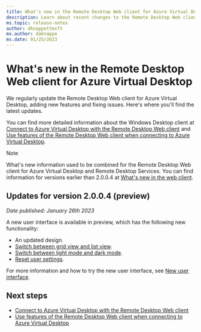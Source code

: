```yaml
---
title: What's new in the Remote Desktop Web client for Azure Virtual Desktop
description: Learn about recent changes to the Remote Desktop Web client for Azure Virtual Desktop
ms.topic: release-notes
author: dknappettmsft
ms.author: daknappe
ms.date: 01/25/2023
---
```

# What's new in the Remote Desktop Web client for Azure Virtual Desktop

We regularly update the Remote Desktop Web client for Azure Virtual Desktop, adding new features and fixing issues. Here's where you'll find the latest updates.

You can find more detailed information about the Windows Desktop client at [Connect to Azure Virtual Desktop with the Remote Desktop Web client](users/connect-web.md) and [Use features of the Remote Desktop Web client when connecting to Azure Virtual Desktop](users/client-features-web.md).

> [!NOTE]
> What's new information used to be combined for the Remote Desktop Web client for Azure Virtual Desktop and Remote Desktop Services. You can find information for versions earlier than 2.0.0.4 at [What's new in the web client](/windows-server/remote/remote-desktop-services/clients/web-client-whatsnew).

## Updates for version 2.0.0.4 (preview)

*Date published: January 26th 2023*

A new user interface is available in preview, which has the following new functionality:

- An updated design.
- [Switch between grid view and list view](users/client-features-web.md#grid-view-and-list-view).
- [Switch between light mode and dark mode](users/client-features-web.md#light-mode-and-dark-mode).
- [Reset user settings](users/client-features-web.md#reset-user-settings-preview).

For more information and how to try the new user interface, see [New user interface](users/client-features-web.md#new-user-interface).

## Next steps

- [Connect to Azure Virtual Desktop with the Remote Desktop Web client](users/connect-web.md)
- [Use features of the Remote Desktop Web client when connecting to Azure Virtual Desktop](users/client-features-web.md)
